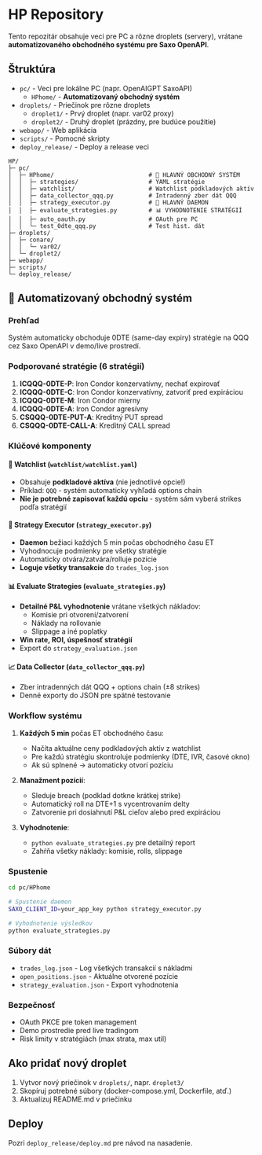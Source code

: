 # HP Repository

Tento repozitár obsahuje veci pre PC a rôzne droplets (servery), vrátane **automatizovaného obchodného systému pre Saxo OpenAPI**.

## Štruktúra

- `pc/` - Veci pre lokálne PC (napr. OpenAIGPT SaxoAPI)
  - `HPhome/` - **Automatizovaný obchodný systém**
- `droplets/` - Priečinok pre rôzne droplets
  - `droplet1/` - Prvý droplet (napr. var02 proxy)
  - `droplet2/` - Druhý droplet (prázdny, pre budúce použitie)
- `webapp/` - Web aplikácia
- `scripts/` - Pomocné skripty
- `deploy_release/` - Deploy a release veci

```
HP/
├─ pc/
│  ├─ HPhome/                           # 🧠 HLAVNÝ OBCHODNÝ SYSTÉM
│  │  ├─ strategies/                    # YAML stratégie
│  │  ├─ watchlist/                     # Watchlist podkladových aktív
│  │  ├─ data_collector_qqq.py          # Intradenný zber dát QQQ
│  │  ├─ strategy_executor.py           # 🚀 HLAVNÝ DAEMON
│  │  ├─ evaluate_strategies.py         # 📊 VYHODNOTENIE STRATÉGIÍ
│  │  ├─ auto_oauth.py                  # OAuth pre PC
│  │  └─ test_0dte_qqq.py               # Test hist. dát
├─ droplets/
│  ├─ conare/
│  │  └─ var02/
│  └─ droplet2/
├─ webapp/
├─ scripts/
└─ deploy_release/
```

## 🧠 Automatizovaný obchodný systém

### Prehľad
Systém automaticky obchoduje 0DTE (same-day expiry) stratégie na QQQ cez Saxo OpenAPI v demo/live prostredí.

### Podporované stratégie (6 stratégií)
1. **ICQQQ-0DTE-P**: Iron Condor konzervatívny, nechať expirovať
2. **ICQQQ-0DTE-C**: Iron Condor konzervatívny, zatvoriť pred expiráciou
3. **ICQQQ-0DTE-M**: Iron Condor mierny
4. **ICQQQ-0DTE-A**: Iron Condor agresívny
5. **CSQQQ-0DTE-PUT-A**: Kreditný PUT spread
6. **CSQQQ-0DTE-CALL-A**: Kreditný CALL spread

### Klúčové komponenty

#### 📁 Watchlist (`watchlist/watchlist.yaml`)
- Obsahuje **podkladové aktíva** (nie jednotlivé opcie!)
- Príklad: `QQQ` - systém automaticky vyhľadá options chain
- **Nie je potrebné zapisovať každú opciu** - systém sám vyberá strikes podľa stratégií

#### 🧠 Strategy Executor (`strategy_executor.py`)
- **Daemon** bežiaci každých 5 min počas obchodného času ET
- Vyhodnocuje podmienky pre všetky stratégie
- Automaticky otvára/zatvára/rolluje pozície
- **Loguje všetky transakcie** do `trades_log.json`

#### 📊 Evaluate Strategies (`evaluate_strategies.py`)
- **Detailné P&L vyhodnotenie** vrátane všetkých nákladov:
  - Komisie pri otvorení/zatvorení
  - Náklady na rollovanie
  - Slippage a iné poplatky
- **Win rate, ROI, úspešnosť stratégií**
- Export do `strategy_evaluation.json`

#### 📈 Data Collector (`data_collector_qqq.py`)
- Zber intradenných dát QQQ + options chain (±8 strikes)
- Denné exporty do JSON pre spätné testovanie

### Workflow systému

1. **Každých 5 min** počas ET obchodného času:
   - Načíta aktuálne ceny podkladových aktív z watchlist
   - Pre každú stratégiu skontroluje podmienky (DTE, IVR, časové okno)
   - Ak sú splnené → automaticky otvorí pozíciu

2. **Manažment pozícií**:
   - Sleduje breach (podklad dotkne krátkej strike)
   - Automatický roll na DTE+1 s vycentrovaním delty
   - Zatvorenie pri dosiahnutí P&L cieľov alebo pred expiráciou

3. **Vyhodnotenie**:
   - `python evaluate_strategies.py` pre detailný report
   - Zahŕňa všetky náklady: komisie, rolls, slippage

### Spustenie

```bash
cd pc/HPhome

# Spustenie daemon
SAXO_CLIENT_ID=your_app_key python strategy_executor.py

# Vyhodnotenie výsledkov
python evaluate_strategies.py
```

### Súbory dát
- `trades_log.json` - Log všetkých transakcií s nákladmi
- `open_positions.json` - Aktuálne otvorené pozície
- `strategy_evaluation.json` - Export vyhodnotenia

### Bezpečnosť
- OAuth PKCE pre token management
- Demo prostredie pred live tradingom
- Risk limity v stratégiách (max strata, max util)

## Ako pridať nový droplet

1. Vytvor nový priečinok v `droplets/`, napr. `droplet3/`
2. Skopíruj potrebné súbory (docker-compose.yml, Dockerfile, atď.)
3. Aktualizuj README.md v priečinku

## Deploy

Pozri `deploy_release/deploy.md` pre návod na nasadenie.
